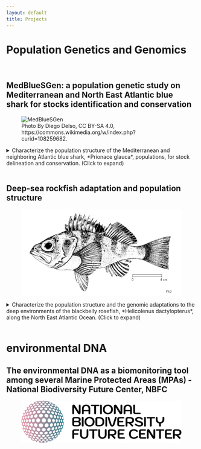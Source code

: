 ```yaml
---
layout: default
title: Projects
---
```


# Population Genetics and Genomics

<br>

## MedBlueSGen: a population genetic study on Mediterranean and North East Atlantic blue shark for stocks identification and conservation


<figure>
<img src="assets/Tiburón_azul_(Prionace_glauca),_canal_Fayal-Pico,_islas_Azores,_Portugal,_2020-07-27,_DD_31.jpg" alt="MedBlueSGen" width="700" align="center"> 
<figcaption> Photo By Diego Delso, CC BY-SA 4.0, https://commons.wikimedia.org/w/index.php?curid=108259682.</figcaption>
</figure>

<details>
  <summary>Characterize the population structure of the Mediterranean and neighboring Atlantic blue shark, *Prionace glauca*, populations, for stock delineation and conservation. (Click to expand)</summary>
  
<br>
  
Through genome-representative and ddRAD-derived SNP markers, we are investigating the population structure of the Mediterranean and North East Atlantic blue shark, in order to delineate the number of populations detecatable in the study areas. Genome-representative markers allows a way deeper search for population genetic signals capable to discriminate different populations, which may be under the effect of separate demographic processes. This is mandatory to better manage the stocks and preserve their resilience under the direct and undirect anthropogenic pressures (overfishing, loss of habitat, climate change, etc.).
The MedBlueSGen project is funder by the Joint Research Center of the European Union, and the project website can be seen
<a href="https://sustainable-fisheries.ec.europa.eu/fisheries-genetics/projects-fisheries-genetics/medbluesgen_en">here</a>.
An interactive sampling map is available <a href="https://sustainable-fisheries.ec.europa.eu/fisheries-genetics/projects-fisheries-genetics/medbluesgen/dataset_en">here</a>.
Published articles within this project can be viewed <a href="https://leoneago.github.io/02-Publications.html">here</a>
</details>

<br>


## Deep-sea rockfish adaptation and population structure
<figure>
<img src="assets/Helicolenus.jpg" alt="Helicolenus" width="700" align="center"> 
</figure>

<details>
  <summary>Characterize the population structure and the genomic adaptations to the deep environments of the blackbelly rosefish, *Helicolenus dactylopterus*, along the North East Atlantic Ocean. (Click to expand)</summary>
  
<br>
  
Using genome-wide SNP markers, we are investigating the population structure of this common but still enigmatic deep-sea rockfish, together with its genomic adaptation to the extreme environments where this species live.
Analasyng genome-wide markers of blackbelly rosefish catched at several depths (from 50 to 700 meters), we are conducting genotype-environment analysis to reveal is the adaptation to specific depths are shaping different populations of this small but territorial rockfish.
The results will facilitate a sustainable management of this fishing resources.
The project is part of the ATLAS project, visible  <a href="[https://sustainable-fisheries.ec.europa.eu/fisheries-genetics/projects-fisheries-genetics/medbluesgen_en](https://ec.europa.eu/research/participants/documents/downloadPublic?documentIds=080166e5c70bb4f8&appId=PPGMS)">here</a>.

</details>

<br>


# environmental DNA



## The environmental DNA as a biomonitoring tool among several Marine Protected Areas (MPAs) - National Biodiversity Future Center, NBFC

<figure>
<img src="assets/Logo_NBFC_CMYK.png" alt="Logo_NBFC" width="700" align="center"> 
</figure>
